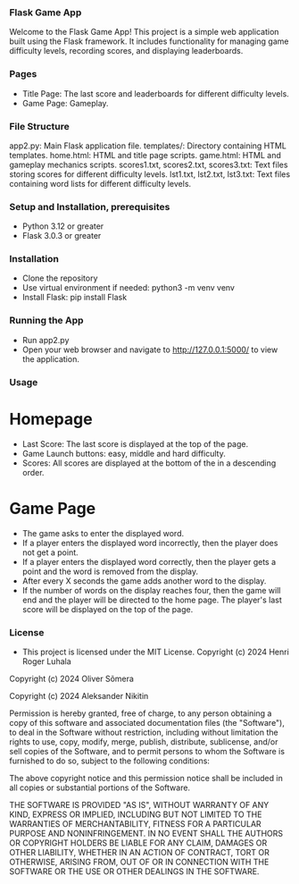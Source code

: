 ### Flask Game App
Welcome to the Flask Game App! This project is a simple web application built using the Flask framework. It includes functionality for managing game difficulty levels, recording scores, and displaying leaderboards.

### Pages
+ Title Page: The last score and leaderboards for different difficulty levels.
+ Game Page: Gameplay.

### File Structure
app2.py: Main Flask application file.
templates/: Directory containing HTML templates.
home.html: HTML and title page scripts.
game.html: HTML and gameplay mechanics scripts.
scores1.txt, scores2.txt, scores3.txt: Text files storing scores for different difficulty levels.
lst1.txt, lst2.txt, lst3.txt: Text files containing word lists for different difficulty levels.

### Setup and Installation, prerequisites
+ Python 3.12 or greater
+ Flask 3.0.3 or greater

### Installation
+ Clone the repository
+ Use virtual environment if needed: python3 -m venv venv
+ Install Flask: pip install Flask

### Running the App
+ Run app2.py
+ Open your web browser and navigate to http://127.0.0.1:5000/ to view the application.

### Usage
# Homepage
+ Last Score: The last score is displayed at the top of the page.
+ Game Launch buttons: easy, middle and hard difficulty.
+ Scores: All scores are displayed at the bottom of the in a descending order.
# Game Page
+ The game asks to enter the displayed word.
+ If a player enters the displayed word incorrectly, then the player does not get a point.
+ If a player enters the displayed word correctly, then the player gets a point and the word is removed from the display.
+ After every X seconds the game adds another word to the display.
+ If the number of words on the display reaches four, then the game will end and the player will be directed to the home page. The player's last score will be displayed on the top of the page.

### License
+ This project is licensed under the MIT License.
Copyright (c) 2024 Henri Roger Luhala

Copyright (c) 2024 Oliver Sõmera

Copyright (c) 2024 Aleksander Nikitin

Permission is hereby granted, free of charge, to any person obtaining a copy of this software and associated documentation files (the "Software"), to deal in the Software without restriction, including without limitation the rights to use, copy, modify, merge, publish, distribute, sublicense, and/or sell copies of the Software, and to permit persons to whom the Software is furnished to do so, subject to the following conditions:

The above copyright notice and this permission notice shall be included in all copies or substantial portions of the Software.

THE SOFTWARE IS PROVIDED "AS IS", WITHOUT WARRANTY OF ANY KIND, EXPRESS OR IMPLIED, INCLUDING BUT NOT LIMITED TO THE WARRANTIES OF MERCHANTABILITY, FITNESS FOR A PARTICULAR PURPOSE AND NONINFRINGEMENT. IN NO EVENT SHALL THE AUTHORS OR COPYRIGHT HOLDERS BE LIABLE FOR ANY CLAIM, DAMAGES OR OTHER LIABILITY, WHETHER IN AN ACTION OF CONTRACT, TORT OR OTHERWISE, ARISING FROM, OUT OF OR IN CONNECTION WITH THE SOFTWARE OR THE USE OR OTHER DEALINGS IN THE SOFTWARE.
